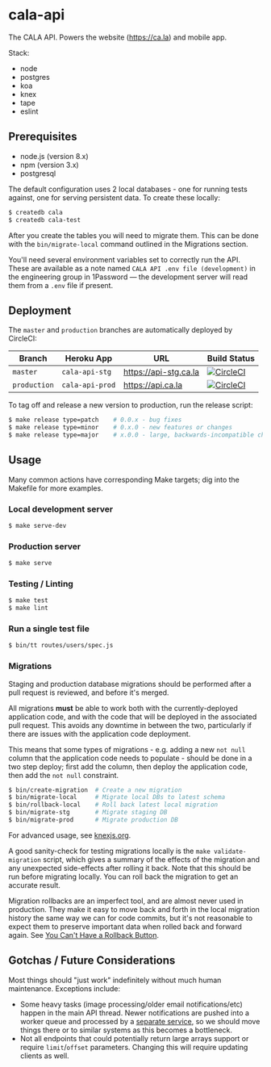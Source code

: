 # cala-api

The CALA API. Powers the website (https://ca.la) and mobile app.

Stack:

- node
- postgres
- koa
- knex
- tape
- eslint

## Prerequisites

- node.js (version 8.x)
- npm (version 3.x)
- postgresql

The default configuration uses 2 local databases - one for running tests
against, one for serving persistent data. To create these locally:

```bash
$ createdb cala
$ createdb cala-test
```

After you create the tables you will need to migrate them. This can be done with
the `bin/migrate-local` command outlined in the Migrations section.

You'll need several environment variables set to correctly run the API. These
are available as a note named `CALA API .env file (development)` in the engineering
group in 1Password — the development server will read them from a `.env` file if
present.

## Deployment

The `master` and `production` branches are automatically deployed by CircleCI:

Branch | Heroku App | URL | Build Status
------ | ---------- | --- | ------------
`master` | `cala-api-stg` | https://api-stg.ca.la | [![CircleCI](https://circleci.com/gh/ca-la/api/tree/master.svg?style=svg&circle-token=3608566fd37aaa8e46dabc26eb91799152d5b834)](https://circleci.com/gh/ca-la/api/tree/master)
`production` | `cala-api-prod` | https://api.ca.la | [![CircleCI](https://circleci.com/gh/ca-la/api/tree/production.svg?style=svg&circle-token=3608566fd37aaa8e46dabc26eb91799152d5b834)](https://circleci.com/gh/ca-la/api/tree/production)

To tag off and release a new version to production, run the release script:

```bash
$ make release type=patch    # 0.0.x - bug fixes
$ make release type=minor    # 0.x.0 - new features or changes
$ make release type=major    # x.0.0 - large, backwards-incompatible changes
```


## Usage

Many common actions have corresponding Make targets; dig into the Makefile for
more examples.

### Local development server

```bash
$ make serve-dev
```

### Production server

```bash
$ make serve
```

### Testing / Linting

```bash
$ make test
$ make lint
```

### Run a single test file

```bash
$ bin/tt routes/users/spec.js
```

### Migrations

Staging and production database migrations should be performed after a pull
request is reviewed, and before it's merged.

All migrations **must** be able to work both with the currently-deployed
application code, and with the code that will be deployed in the associated pull
request. This avoids any downtime in between the two, particularly if there are
issues with the application code deployment.

This means that some types of migrations - e.g. adding a new `not null` column
that the application code needs to populate - should be done in a two step
deploy; first add the column, then deploy the application code, then add the
`not null` constraint.

```bash
$ bin/create-migration  # Create a new migration
$ bin/migrate-local     # Migrate local DBs to latest schema
$ bin/rollback-local    # Roll back latest local migration
$ bin/migrate-stg       # Migrate staging DB
$ bin/migrate-prod      # Migrate production DB
```

For advanced usage, see [knexjs.org](http://knexjs.org/#Migrations).

A good sanity-check for testing migrations locally is the `make
validate-migration` script, which gives a summary of the effects of the
migration and any unexpected side-effects after rolling it back.
Note that this should be run before migrating locally. You can roll
back the migration to get an accurate result.

Migration rollbacks are an imperfect tool, and are almost never used in
production. They make it easy to move back and forth in the local migration
history the same way we can for code commits, but it's not reasonable to expect
them to preserve important data when rolled back and forward again. See
[You Can't Have a Rollback Button](https://blog.skyliner.io/you-cant-have-a-rollback-button-83e914f420d9).

## Gotchas / Future Considerations

Most things should "just work" indefinitely without much human maintenance.
Exceptions include:

- Some heavy tasks (image processing/older email notifications/etc) happen in
  the main API thread. Newer notifications are pushed into a worker queue and
  processed by a [separate service](https://github.com/ca-la/notifications), so we
  should move things there or to similar systems as this becomes a bottleneck.
- Not all endpoints that could potentially return large arrays support or
  require `limit`/`offset` parameters. Changing this will require updating
  clients as well.
